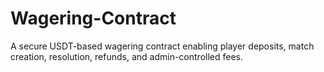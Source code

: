 # Wagering-Contract
A secure USDT-based wagering contract enabling player deposits, match creation, resolution, refunds, and admin-controlled fees.
